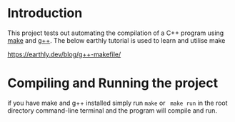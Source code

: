 # Introduction
This project tests out automating the compilation of a C++ program using [make](https://www.gnu.org/software/make/manual/make.html) and [g++](https://gcc.gnu.org/onlinedocs/gcc-13.2.0/gcc/). The below earthly tutorial is used to learn and utilise make

https://earthly.dev/blog/g++-makefile/

# Compiling and Running the project
if you have make and g++ installed simply run ```make``` or ``` make run``` in the root directory command-line terminal and the program will compile and run.